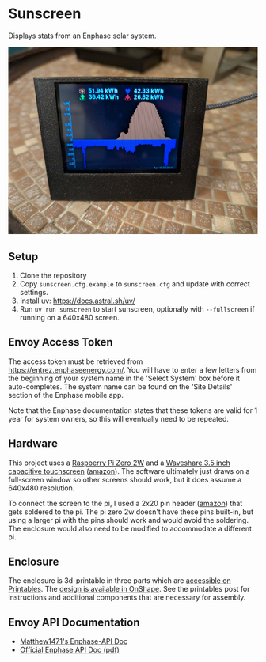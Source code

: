 # Sunscreen

Displays stats from an Enphase solar system.

![Photo of Sunscreen running on Raspberry Pi Zero 2W](img/photo.jpg)

## Setup

1. Clone the repository
1. Copy `sunscreen.cfg.example` to `sunscreen.cfg` and update with correct
    settings.
1. Install uv: https://docs.astral.sh/uv/
1. Run `uv run sunscreen` to start sunscreen, optionally with `--fullscreen`
    if running on a 640x480 screen.

## Envoy Access Token
The access token must be retrieved from https://entrez.enphaseenergy.com/. You
will have to enter a few letters from the beginning of your system name in the
'Select System' box before it auto-completes. The system name can be found on
the 'Site Details' section of the Enphase mobile app.

Note that the Enphase documentation states that these tokens are valid for 1
year for system owners, so this will eventually need to be repeated.

## Hardware
This project uses a [Raspberry Pi Zero 2W](https://www.raspberrypi.com/products/raspberry-pi-zero-2-w/) and a [Waveshare 3.5 inch capacitive touchscreen](https://www.waveshare.com/3.5inch-dpi-lcd.htm) ([amazon](https://www.amazon.com/Waveshare-3-5inch-Capacitive-LCD-DPI/dp/B08TBF5PHH)). The software ultimately just draws on a full-screen window so other screens should work, but it does assume a 640x480 resolution. 

To connect the screen to the pi, I used a 2x20 pin header ([amazon](amazon.com/Frienda-Break-Away-Connector-Compatible-Raspberry/dp/B083DYVWDN)) that gets soldered to the pi. The pi zero 2w doesn't have these pins built-in, but using a larger pi with the pins should work and would avoid the soldering. The enclosure would also need to be modified to accommodate a different pi.

## Enclosure

The enclosure is 3d-printable in three parts which are [accessible on Printables](https://www.printables.com/model/1263887-raspberry-pi-zero-2w-screen-enclosure). The [design is available in OnShape](https://cad.onshape.com/documents/6b2e0a7a0c37ff4f52c9387f/w/1d550cc9ef7a5481deb5838a/e/ee4d8f82cb50f08f01f2823e). See the printables post for instructions and additional components that are necessary for assembly.

## Envoy API Documentation

* [Matthew1471's Enphase-API Doc](https://github.com/Matthew1471/Enphase-API)
* [Official Enphase API Doc (pdf)](https://enphase.com/download/accessing-iq-gateway-local-apis-or-local-ui-token-based-authentication)

